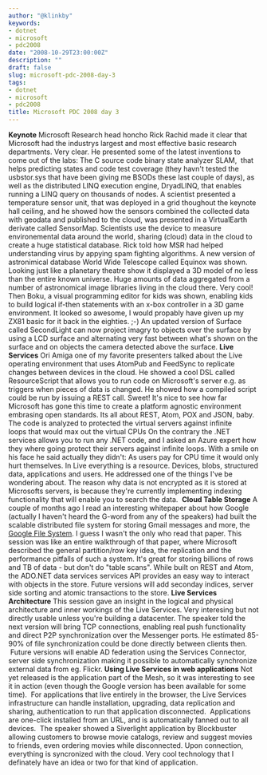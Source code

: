 ```yaml
---
author: "@klinkby"
keywords:
- dotnet
- microsoft
- pdc2008
date: "2008-10-29T23:00:00Z"
description: ""
draft: false
slug: microsoft-pdc-2008-day-3
tags:
- dotnet
- microsoft
- pdc2008
title: Microsoft PDC 2008 day 3
---
```



**Keynote** Microsoft Research head honcho Rick Rachid made it clear that Microsoft had the industrys largest and most effective basic research departments. Very clear. He presented some of the latest inventions to come out of the labs: The C source code binary state analyzer SLAM,  that helps predicting states and code test coverage (they havn't tested the usbstor.sys that have been giving me BSODs these last couple of days), as well as the distributed LINQ execution engine, DryadLINQ, that enables running a LINQ query on thousands of nodes. A scientist presented a temperature sensor unit, that was deployed in a grid thoughout the keynote hall ceiling, and he showed how the sensors combined the collected data with geodata and published to the cloud, was presented in a VirtualEarth derivate called SensorMap. Scientists use the device to measure environemental data around the world, sharing (cloud) data in the cloud to create a huge statistical database. Rick told how MSR had helped understanding virus by appying spam fighting algorithms. A new version of astronimical database World Wide Telescope called Equinox was shown. Looking just like a planetary theatre show it displayed a 3D model of no less than the entire known universe. Huge amounts of data aggregated from a number of astronomical image libraries living in the cloud there. Very cool! Then Boku, a visual programming editor for kids was shown, enabling kids to build logical if-then statements with an x-box controller in a 3D game environment. It looked so awesome, I would propably have given up my ZX81 basic for it back in the eighties. ;-) An updated version of Surface called SecondLight can now project imagry to objects over the surface by using a LCD surface and alternating very fast between what's shown on the surface and on objects the camera detected above the surface. **Live Services** Ori Amiga one of my favorite presenters talked about the Live operating environment that uses AtomPub and FeedSync to replicate changes between devices in the cloud. He showed a cool DSL called ResourceScript that allows you to run code on Microsoft's server e.g. as triggers when pieces of data is changed. He showed how a compiled script could be run by issuing a REST call. Sweet! It's nice to see how far Microsoft has gone this time to create a platform agnostic environment embrasing open standards. Its all about REST, Atom, POX and JSON, baby. The code is analyzed to protected the virtual servers against infinite loops that would max out the virtual CPUs On the contrary the .NET services allows you to run any .NET code, and I asked an Azure expert how they where going protect their servers against infinite loops. With a smile on his face he said actually they didn't: As users pay for CPU time it would only hurt themselves. In Live everything is a resource. Devices, blobs, structured data, applications and users. He addressed one of the things I've be wondering about. The reason why data is not encrypted as it is stored at Microsofts servers, is because they're currently implementing indexing functionality that will enable you to search the data.  **Cloud Table Storage** A couple of months ago I read an interesting whitepaper about how Google (actually I haven't heard the G-word from any of the speakers) had built the scalable distributed file system for storing Gmail messages and more, the [Google File System](http://labs.google.com/papers/gfs.html). I guess I wasn't the only who read that paper. This session was like an entire walkthrough of that paper, where Microsoft described the general partition/row key idea, the replication and the performance pitfalls of such a system. It's great for storing billions of rows and TB of data - but don't do "table scans". While built on REST and Atom, the ADO.NET data services services API provides an easy way to interact with objects in the store. Future versions will add seconday indices, server side sorting and atomic transactions to the store. **Live Services Architecture** This session gave an insight in the logical and physical architecture and inner workings of the Live Services. Very interesing but not directly usable unless you're building a datacenter. The speaker told the next version will bring TCP connections, enabling real push functionality and direct P2P synchronization over the Messenger ports. He estimated 85-90% of file synchronization could be done directly between clients then.  Future versions will enable AD federation using the Services Connector, server side synchronization making it possible to automatically synchronize external data from eg. Flickr. **Using Live Services in web applications** Not yet released is the application part of the Mesh, so it was interesting to see it in action (even though the Google version has been available for some time).  For applications that live entirely in the browser, the Live Services infrastructure can handle installation, upgrading, data replication and sharing, authentication to run that application disconnected.  Applications are one-click installed from an URL, and is automatically fanned out to all devices.  The speaker showed a Siverlight application by Blockbuster allowing customers to browse movie catalogs, review and suggest movies to friends, even ordering movies while disconnected. Upon connection, everything is syncronized with the cloud. Very cool technology that I definately have an idea or two for that kind of application.

